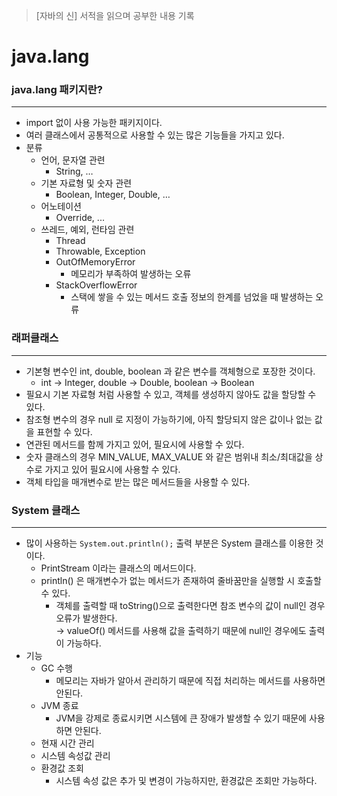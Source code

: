 > [자바의 신] 서적을 읽으며 공부한 내용 기록

# java.lang

### java.lang 패키지란?

---
- import 없이 사용 가능한 패키지이다.
- 여러 클래스에서 공통적으로 사용할 수 있는 많은 기능들을 가지고 있다.
- 분류
    - 언어, 문자열 관련
        - String, …
    - 기본 자료형 및 숫자 관련
        - Boolean, Integer, Double, …
    - 어노테이션
      - Override, ...
    - 쓰레드, 예외, 런타임 관련
        - Thread
        - Throwable, Exception
        - OutOfMemoryError
          - 메모리가 부족하여 발생하는 오류
        - StackOverflowError
          - 스택에 쌓을 수 있는 메서드 호출 정보의 한계를 넘었을 때 발생하는 오류

### 래퍼클래스

---
- 기본형 변수인 int, double, boolean 과 같은 변수를 객체형으로 포장한 것이다.
  - int -> Integer, double -> Double, boolean -> Boolean
- 필요시 기본 자료형 처럼 사용할 수 있고, 객체를 생성하지 않아도 값을 할당할 수 있다.
- 참조형 변수의 경우 null 로 지정이 가능하기에, 아직 할당되지 않은 값이나 없는 값을 표현할 수 있다. 
- 연관된 메서드를 함께 가지고 있어, 필요시에 사용할 수 있다.
- 숫자 클래스의 경우 MIN_VALUE, MAX_VALUE 와 같은 범위내 최소/최대값을 상수로 가지고 있어 필요시에 사용할 수 있다.
- 객체 타입을 매개변수로 받는 많은 메서드들을 사용할 수 있다.

### System 클래스

---
- 많이 사용하는 `System.out.println();` 출력 부분은 System 클래스를 이용한 것이다.
    - PrintStream 이라는 클래스의 메서드이다.
    - println() 은 매개변수가 없는 메서드가 존재하여 줄바꿈만을 실행할 시 호출할 수 있다.
      - 객체를 출력할 때 toString()으로 출력한다면 참조 변수의 값이 null인 경우 오류가 발생한다.   
        → valueOf() 메서드를 사용해 값을 출력하기 때문에 null인 경우에도 출력이 가능하다.
- 기능
  - GC 수행
    - 메모리는 자바가 알아서 관리하기 때문에 직접 처리하는 메서드를 사용하면 안된다.
  - JVM 종료
    - JVM을 강제로 종료시키면 시스템에 큰 장애가 발생할 수 있기 때문에 사용하면 안된다.
  - 현재 시간 관리
  - 시스템 속성값 관리
  - 환경값 조회
      - 시스템 속성 값은 추가 및 변경이 가능하지만, 환경값은 조회만 가능하다.
